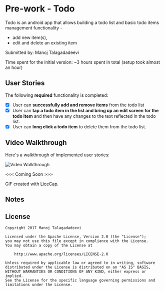 # Pre-work - Todo

Todo is an android app that allows building a todo list and basic todo items management functionality -
 - add new item(s), 
 - edit and delete an existing item

Submitted by: Manoj Talagadadeevi

Time spent for the initial version:
~3 hours spent in total (setup took almost an hour)

## User Stories

The following **required** functionality is completed:

* [x] User can **successfully add and remove items** from the todo list
* [x] User can **tap a todo item in the list and bring up an edit screen for the todo item** and then have any changes to the text reflected in the todo list.
* [x] User can **long click a todo item** to delete them from the todo list.

## Video Walkthrough 

Here's a walkthrough of implemented user stories:

<img src='http://i.imgur.com/link/to/your/gif/file.gif' title='Video Walkthrough' width='' alt='Video Walkthrough' />

<<< Coming Soon >>>

GIF created with [LiceCap](http://www.cockos.com/licecap/).

## Notes



## License

    Copyright 2017 Manoj Talagadadeevi

    Licensed under the Apache License, Version 2.0 (the "License");
    you may not use this file except in compliance with the License.
    You may obtain a copy of the License at

        http://www.apache.org/licenses/LICENSE-2.0

    Unless required by applicable law or agreed to in writing, software
    distributed under the License is distributed on an "AS IS" BASIS,
    WITHOUT WARRANTIES OR CONDITIONS OF ANY KIND, either express or implied.
    See the License for the specific language governing permissions and
    limitations under the License.


